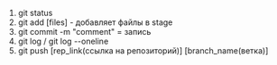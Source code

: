 1. git status
2. git add [files] - добавляет файлы в stage
3. git commit -m "comment" = запись
4. git log / git log --oneline
5. git push [rep_link(ссылка на репозиторий)] [branch_name(ветка)]